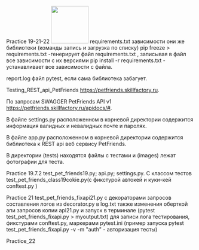 Practice 19-21-22 <img src="https://media.giphy.com/media/M9gbBd9nbDrOTu1Mqx/giphy.gif" width="100"/>
requirements.txt зависимости они же библиотеки (команды запись и загрузка по списку)
pip freeze > requirements.txt  -генерирует файл  requirements.txt , записывая в файл все зависимости с их версиями
pip install -r requirements.txt - устанавливает все зависимости с файла.

report.log файл pytest, если сама библиотека забагует.

Testing_REST_api_PetFriends https://petfriends.skillfactory.ru.

По запросам SWAGGER PetFriends API v1 https://petfriends.skillfactory.ru/apidocs/#.

В файле settings.py расположенном в корневой директории содержится информация валидных и невалидных почте и паролях.

В файле app.py расположенном в корневой директории содержится библиотека к REST api веб сервису PetFriends.

В директории (tests) находятся файлы с тестами и (images) лежат фотографии для теста.

Practice 19.7.2 test_pet_friends19.py; api.py; settings.py. 
С классом тестов test_pet_friends_class19cokie.py(c фикстурой автокей и куки-кей conftest.py )

Practice 21 test_pet_friends_fixapi21.py с декораторами запросов составления логов из decorator.py в log.txt
также изменения оберткой апи запросов копии api21.py и запуск в терминале (pytest test_pet_friends_fixapi.py > myoutput.txt)
для записи лога тестирования, фикстурами conftest.py, маркерами pytest.ini (пример запуска pytest test_pet_friends_fixapi.py -v -m "auth" - авторизация тесты)

Practice_22
